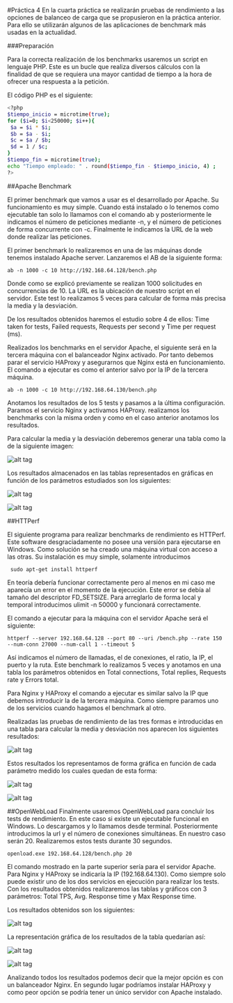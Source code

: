 #Práctica 4
En la cuarta práctica se realizarán pruebas de rendimiento a las opciones de balanceo de carga que se propusieron en la práctica anterior. Para ello se utilizarán algunos de las aplicaciones de benchmark más usadas en la actualidad.

###Preparación

Para la correcta realización de los benchmarks usaremos un script en lenguaje PHP. Este es un bucle que realiza diversos cálculos con la finalidad de que se requiera una mayor cantidad de tiempo a la hora de ofrecer una respuesta a la petición.

El código PHP es el siguiente:
```sh
<?php
$tiempo_inicio = microtime(true);
for ($i=0; $i<250000; $i++){
 $a = $i * $i;
 $b = $a - $i;
 $c = $a / $b;
 $d = 1 / $c;
}
$tiempo_fin = microtime(true);
echo "Tiempo empleado: " . round($tiempo_fin - $tiempo_inicio, 4) ; 
?>
```

##Apache Benchmark

El primer benchmark que vamos a usar es el desarrollado por Apache. Su funcionamiento es muy simple. Cuando está instalado o lo tenemos como ejecutable tan solo lo llamamos con el comando ab y posteriormente le indicamos el número de peticiones mediante -n, y el número de peticiones de forma concurrente con -c. Finalmente le indicamos la URL de la web donde realizar las peticiones.

El primer benchmark lo realizaremos en una de las máquinas donde tenemos instalado Apache server. Lanzaremos el AB de la siguiente forma:

    ab -n 1000 -c 10 http://192.168.64.128/bench.php
    
Donde como se explicó previamente se realizan 1000 solicitudes en concurrencias de 10. La URL es la ubicación de nuestro script en el servidor.
Este test lo realizamos 5 veces para calcular de forma más precisa la media y la desviación.

De los resultados obtenidos haremos el estudio sobre 4 de ellos: Time taken for tests, Failed requests, Requests per second y Time per request (ms).

Realizados los benchmarks en el servidor Apache, el siguiente será en la tercera máquina con el balanceador Nginx activado. Por tanto debemos parar el servicio HAProxy y asegurarnos que Nginx está en funcionamiento.
El comando a ejecutar es como el anterior salvo por la IP de la tercera máquina.

    ab -n 1000 -c 10 http://192.168.64.130/bench.php
    
Anotamos los resultados de los 5 tests y pasamos a la última configuración. Paramos el servicio Nginx y activamos HAProxy. realizamos los benchmarks con la misma orden y como en el caso anterior anotamos los resultados.

Para calcular la media y la desviación deberemos generar una tabla como la de la siguiente imagen:



![alt tag](https://github.com/jfranguerrero/SWAP/blob/master/Pr%C3%A1cticas/Pr%C3%A1ctica%204/Tabla_AB.png?raw=true)

Los resultados almacenados en las tablas representados en gráficas en función de los parámetros estudiados son los siguientes:

![alt tag](https://github.com/jfranguerrero/SWAP/blob/master/Pr%C3%A1cticas/Pr%C3%A1ctica%204/Grafico1_AB.png?raw=true)

![alt tag](https://github.com/jfranguerrero/SWAP/blob/master/Pr%C3%A1cticas/Pr%C3%A1ctica%204/Grafico2_AB.png?raw=true)

##HTTPerf

El siguiente programa para realizar benchmarks de rendimiento es HTTPerf. Este software desgraciadamente no posee una versión para ejecutarse en Windows. Como solución se ha creado una máquina virtual con acceso a las otras.
Su instalación es muy simple, solamente introducimos

     sudo apt-get install httperf
     
En teoría debería funcionar correctamente pero al menos en mi caso me aparecía un error en el momento de la ejecución. Este error se debía al tamaño del descriptor FD_SETSIZE. Para arreglarlo de forma local y temporal introducimos ulimit -n 50000 y funcionará correctamente.

El comando a ejecutar para la máquina con el servidor Apache será el siguiente:

    httperf --server 192.168.64.128 --port 80 --uri /bench.php --rate 150 --num-conn 27000 --num-call 1 --timeout 5
    
Así indicamos el número de llamadas, el de conexiones, el ratio, la IP, el puerto y la ruta. Este benchmark lo realizamos 5 veces y anotamos en una tabla los parámetros obtenidos en Total connections, Total replies, Requests rate y Errors total.

Para Nginx y HAProxy el comando a ejecutar es similar salvo la IP que debemos introducir la de la tercera máquina. Como siempre paramos uno de los servicios cuando hagamos el benchmark al otro.

Realizadas las pruebas de rendimiento de las tres formas e introducidas en una tabla para calcular la media y desviación nos aparecen los siguientes resultados:

![alt tag](https://github.com/jfranguerrero/SWAP/blob/master/Pr%C3%A1cticas/Pr%C3%A1ctica%204/Tabla_HTTPerf.png?raw=true)

Estos resultados los representamos de forma gráfica en función de cada parámetro medido los cuales quedan de esta forma:

![alt tag](https://github.com/jfranguerrero/SWAP/blob/master/Pr%C3%A1cticas/Pr%C3%A1ctica%204/Grafico1_HTTPerf.png?raw=true)

![alt tag](https://github.com/jfranguerrero/SWAP/blob/master/Pr%C3%A1cticas/Pr%C3%A1ctica%204/Grafico2_HTTPerf.png?raw=true)

##OpenWebLoad
Finalmente usaremos OpenWebLoad para concluir los tests de rendimiento. En este caso si existe un ejecutable funcional en Windows. Lo descargamos y lo llamamos desde terminal. Posteriormente introducimos la url y el número de conexiones simultáneas. En nuestro caso serán 20. Realizaremos estos tests durante 30 segundos.

    openload.exe 192.168.64.128/bench.php 20
    
El comando mostrado en la parte superior sería para el servidor Apache. Para Nginx y HAProxy se indicaría la IP (192.168.64.130). Como siempre solo puede existir uno de los dos servicios en ejecución para realizar los tests.
Con los resultados obtenidos realizaremos las tablas y gráficos con 3 parámetros: Total TPS, Avg. Response time y Max Response time.

Los resultados obtenidos son los siguientes:

![alt tag](https://github.com/jfranguerrero/SWAP/blob/master/Pr%C3%A1cticas/Pr%C3%A1ctica%204/Tabla_OWL.png?raw=true)

La representación gráfica de los resultados de la tabla quedarían así:

![alt tag](https://github.com/jfranguerrero/SWAP/blob/master/Pr%C3%A1cticas/Pr%C3%A1ctica%204/Grafico1_OWL.png?raw=true)

![alt tag](https://github.com/jfranguerrero/SWAP/blob/master/Pr%C3%A1cticas/Pr%C3%A1ctica%204/Grafico2_OWL.png?raw=true)


Analizando todos los resultados podemos decir que la mejor opción es con un balanceador Nginx. En segundo lugar podríamos instalar HAProxy y como peor opción se podría tener un único servidor con Apache instalado.
